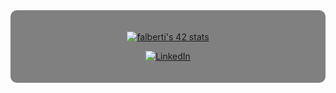 <div align="center" style="background-color: gray; padding: 20px; border-radius: 10px;">


[![falberti's 42 stats](https://badge.mediaplus.ma/black/falberti?1337Badge=off&UM6P=off)](https://profile.intra.42.fr/users/falberti)



[![LinkedIn](https://img.shields.io/badge/LinkedIn-%230A66C2.svg?&style=for-the-badge&logo=linkedin&logoColor=white)](https://www.linkedin.com/in/floriano-albertini/)

</div>

